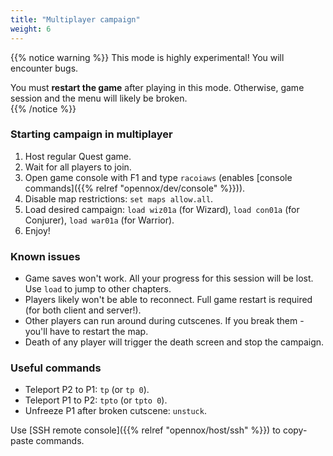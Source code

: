 ```yaml
---
title: "Multiplayer campaign"
weight: 6
---
```


{{% notice warning %}}
This mode is highly experimental! You will encounter bugs.

You must **restart the game** after playing in this mode. Otherwise, game session and the menu will likely be broken.  
{{% /notice %}}

### Starting campaign in multiplayer

1. Host regular Quest game.
2. Wait for all players to join.
3. Open game console with F1 and type `racoiaws` (enables [console commands]({{% relref "opennox/dev/console" %}})).
4. Disable map restrictions: `set maps allow.all`.
5. Load desired campaign: `load wiz01a` (for Wizard), `load con01a` (for Conjurer), `load war01a` (for Warrior).
6. Enjoy!

### Known issues

- Game saves won't work. All your progress for this session will be lost. Use `load` to jump to other chapters.
- Players likely won't be able to reconnect. Full game restart is required (for both client and server!).
- Other players can run around during cutscenes. If you break them - you'll have to restart the map.
- Death of any player will trigger the death screen and stop the campaign.  

### Useful commands

- Teleport P2 to P1: `tp` (or `tp 0`).
- Teleport P1 to P2: `tpto` (or `tpto 0`).
- Unfreeze P1 after broken cutscene: `unstuck`.
   
Use [SSH remote console]({{% relref "opennox/host/ssh" %}}) to copy-paste commands.